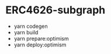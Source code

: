 # ERC4626-subgraph

 * yarn codegen
 * yarn build
 * yarn prepare:optimism
 * yarn deploy:optimism

